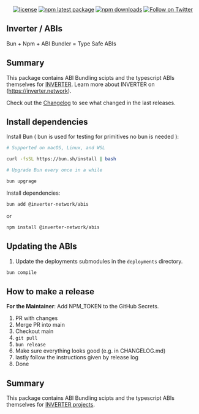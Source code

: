 <div align="center">

[![license](https://img.shields.io/badge/License-LGPL%20v3-blue)](/LICENSE.md)
[![npm latest package](https://img.shields.io/npm/v/@inverter-network/abis/latest.svg)](https://www.npmjs.com/package/@inverter-network/abis)
[![npm downloads](https://img.shields.io/npm/dm/@inverter-network/abis.svg)](https://www.npmjs.com/package/@inverter-network/abis)
[![Follow on Twitter](https://img.shields.io/twitter/follow/inverternetwork.svg?label=follow+INVERTER)](https://twitter.com/inverternetwork)

</div>

## Inverter / ABIs

Bun + Npm + ABI Bundler = Type Safe ABIs

## Summary

This package contains ABI Bundling scipts and the typescript ABIs themselves for [INVERTER](https://github.com/InverterNetwork).
Learn more about INVERTER on (https://inverter.network).

Check out the [Changelog](./CHANGELOG.md) to see what changed in the last releases.

## Install dependencies

Install Bun ( bun is used for testing for primitives no bun is needed ):

```bash
# Supported on macOS, Linux, and WSL

curl -fsSL https://bun.sh/install | bash

# Upgrade Bun every once in a while

bun upgrage

```

Install dependencies:

```bash
bun add @inverter-network/abis
```

or

```bash
npm install @inverter-network/abis
```

## Updating the ABIs

1. Update the deployments submodules in the `deployments` directory.

```bash
bun compile

```

## How to make a release

**For the Maintainer**: Add NPM_TOKEN to the GitHub Secrets.

1. PR with changes
2. Merge PR into main
3. Checkout main
4. `git pull`
5. `bun release`
6. Make sure everything looks good (e.g. in CHANGELOG.md)
7. lastly follow the instructions given by release log
8. Done

## Summary

This package contains ABI Bundling scipts and the typescript ABIs themselves for [INVERTER projects](https://github.com/InverterNetwork).
